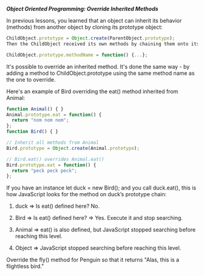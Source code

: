 ***Object Oriented Programming: Override Inherited Methods***

In previous lessons, you learned that an object can inherit its behavior (methods) from another object by cloning its prototype object:

```javascript
ChildObject.prototype = Object.create(ParentObject.prototype);
Then the ChildObject received its own methods by chaining them onto its prototype:

ChildObject.prototype.methodName = function() {...};
```

It's possible to override an inherited method. It's done the same way - by adding a method to ChildObject.prototype using the same method name as the one to override.

Here's an example of Bird overriding the eat() method inherited from Animal:

```javascript
function Animal() { }
Animal.prototype.eat = function() {
  return "nom nom nom";
};
function Bird() { }

// Inherit all methods from Animal
Bird.prototype = Object.create(Animal.prototype);

// Bird.eat() overrides Animal.eat()
Bird.prototype.eat = function() {
  return "peck peck peck";
};
```

If you have an instance let duck = new Bird(); and you call duck.eat(), this is how JavaScript looks for the method on duck’s prototype chain:

1. duck => Is eat() defined here? No.

2. Bird => Is eat() defined here? => Yes. Execute it and stop searching.

3. Animal => eat() is also defined, but JavaScript stopped searching before reaching this level.

4. Object => JavaScript stopped searching before reaching this level.


Override the fly() method for Penguin so that it returns "Alas, this is a flightless bird."
